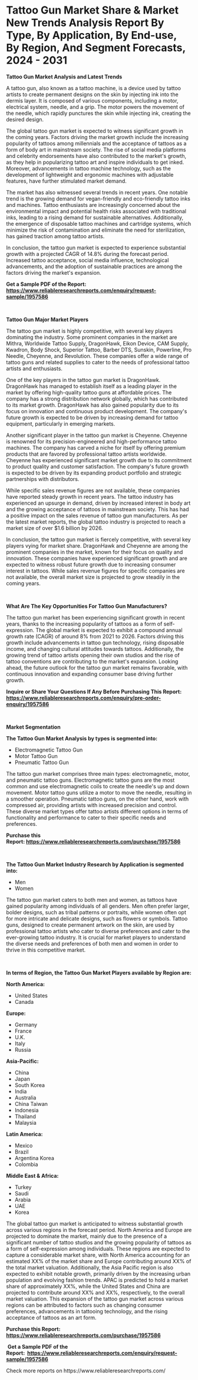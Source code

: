 <p><h1>Tattoo Gun Market Share & Market New Trends Analysis Report By Type, By Application, By End-use, By Region, And Segment Forecasts, 2024 - 2031</h1></p><p><strong>Tattoo Gun Market Analysis and Latest Trends</strong></p>
<p><p>A tattoo gun, also known as a tattoo machine, is a device used by tattoo artists to create permanent designs on the skin by injecting ink into the dermis layer. It is composed of various components, including a motor, electrical system, needle, and a grip. The motor powers the movement of the needle, which rapidly punctures the skin while injecting ink, creating the desired design.</p><p>The global tattoo gun market is expected to witness significant growth in the coming years. Factors driving the market growth include the increasing popularity of tattoos among millennials and the acceptance of tattoos as a form of body art in mainstream society. The rise of social media platforms and celebrity endorsements have also contributed to the market's growth, as they help in popularizing tattoo art and inspire individuals to get inked. Moreover, advancements in tattoo machine technology, such as the development of lightweight and ergonomic machines with adjustable features, have further stimulated market demand.</p><p>The market has also witnessed several trends in recent years. One notable trend is the growing demand for vegan-friendly and eco-friendly tattoo inks and machines. Tattoo enthusiasts are increasingly concerned about the environmental impact and potential health risks associated with traditional inks, leading to a rising demand for sustainable alternatives. Additionally, the emergence of disposable tattoo machines and cartridge systems, which minimize the risk of contamination and eliminate the need for sterilization, has gained traction among tattoo artists.</p><p>In conclusion, the tattoo gun market is expected to experience substantial growth with a projected CAGR of 14.8% during the forecast period. Increased tattoo acceptance, social media influence, technological advancements, and the adoption of sustainable practices are among the factors driving the market's expansion.</p></p>
<p><strong>Get a Sample PDF of the Report:&nbsp; <a href="https://www.reliableresearchreports.com/enquiry/request-sample/1957586">https://www.reliableresearchreports.com/enquiry/request-sample/1957586</a></strong></p>
<p>&nbsp;</p>
<p><strong>Tattoo Gun Major Market Players</strong></p>
<p><p>The tattoo gun market is highly competitive, with several key players dominating the industry. Some prominent companies in the market are Mithra, Worldwide Tattoo Supply, DragonHawk, Eikon Device, CAM Supply, Kwadron, Body Shock, Superior Tattoo, Barber DTS, Sunskin, Powerline, Pro Needle, Cheyenne, and Revolution. These companies offer a wide range of tattoo guns and related supplies to cater to the needs of professional tattoo artists and enthusiasts.</p><p>One of the key players in the tattoo gun market is DragonHawk. DragonHawk has managed to establish itself as a leading player in the market by offering high-quality tattoo guns at affordable prices. The company has a strong distribution network globally, which has contributed to its market growth. DragonHawk has also gained popularity due to its focus on innovation and continuous product development. The company's future growth is expected to be driven by increasing demand for tattoo equipment, particularly in emerging markets.</p><p>Another significant player in the tattoo gun market is Cheyenne. Cheyenne is renowned for its precision-engineered and high-performance tattoo machines. The company has carved a niche for itself by offering premium products that are favored by professional tattoo artists worldwide. Cheyenne has experienced significant market growth due to its commitment to product quality and customer satisfaction. The company's future growth is expected to be driven by its expanding product portfolio and strategic partnerships with distributors.</p><p>While specific sales revenue figures are not available, these companies have reported steady growth in recent years. The tattoo industry has experienced an upsurge in demand, driven by increased interest in body art and the growing acceptance of tattoos in mainstream society. This has had a positive impact on the sales revenue of tattoo gun manufacturers. As per the latest market reports, the global tattoo industry is projected to reach a market size of over $1.6 billion by 2026.</p><p>In conclusion, the tattoo gun market is fiercely competitive, with several key players vying for market share. DragonHawk and Cheyenne are among the prominent companies in the market, known for their focus on quality and innovation. These companies have experienced significant growth and are expected to witness robust future growth due to increasing consumer interest in tattoos. While sales revenue figures for specific companies are not available, the overall market size is projected to grow steadily in the coming years.</p></p>
<p>&nbsp;</p>
<p><strong>What Are The Key Opportunities For Tattoo Gun Manufacturers?</strong></p>
<p><p>The tattoo gun market has been experiencing significant growth in recent years, thanks to the increasing popularity of tattoos as a form of self-expression. The global market is expected to exhibit a compound annual growth rate (CAGR) of around 8% from 2021 to 2026. Factors driving this growth include advancements in tattoo gun technology, rising disposable income, and changing cultural attitudes towards tattoos. Additionally, the growing trend of tattoo artists opening their own studios and the rise of tattoo conventions are contributing to the market's expansion. Looking ahead, the future outlook for the tattoo gun market remains favorable, with continuous innovation and expanding consumer base driving further growth.</p></p>
<p><strong>Inquire or Share Your Questions If Any Before Purchasing This Report: <a href="https://www.reliableresearchreports.com/enquiry/pre-order-enquiry/1957586">https://www.reliableresearchreports.com/enquiry/pre-order-enquiry/1957586</a></strong></p>
<p>&nbsp;</p>
<p><strong>Market Segmentation</strong></p>
<p><strong>The Tattoo Gun Market Analysis by types is segmented into:</strong></p>
<p><ul><li>Electromagnetic Tattoo Gun</li><li>Motor Tattoo Gun</li><li>Pneumatic Tattoo Gun</li></ul></p>
<p><p>The tattoo gun market comprises three main types: electromagnetic, motor, and pneumatic tattoo guns. Electromagnetic tattoo guns are the most common and use electromagnetic coils to create the needle's up and down movement. Motor tattoo guns utilize a motor to move the needle, resulting in a smoother operation. Pneumatic tattoo guns, on the other hand, work with compressed air, providing artists with increased precision and control. These diverse market types offer tattoo artists different options in terms of functionality and performance to cater to their specific needs and preferences.</p></p>
<p><strong>Purchase this Report:&nbsp;<a href="https://www.reliableresearchreports.com/purchase/1957586">https://www.reliableresearchreports.com/purchase/1957586</a></strong></p>
<p>&nbsp;</p>
<p><strong>The Tattoo Gun Market Industry Research by Application is segmented into:</strong></p>
<p><ul><li>Men</li><li>Women</li></ul></p>
<p><p>The tattoo gun market caters to both men and women, as tattoos have gained popularity among individuals of all genders. Men often prefer larger, bolder designs, such as tribal patterns or portraits, while women often opt for more intricate and delicate designs, such as flowers or symbols. Tattoo guns, designed to create permanent artwork on the skin, are used by professional tattoo artists who cater to diverse preferences and cater to the ever-growing tattoo industry. It is crucial for market players to understand the diverse needs and preferences of both men and women in order to thrive in this competitive market.</p></p>
<p>&nbsp;</p>
<p><strong>In terms of Region, the Tattoo Gun Market Players available by Region are:</strong></p>
<p>
    <p> <strong> North America: </strong>
        <ul>
            <li>United States</li>
            <li>Canada</li>
        </ul>
        </p> 
    <p> <strong> Europe: </strong>
        <ul>
            <li>Germany</li>
            <li>France</li>
            <li>U.K.</li>
            <li>Italy</li>
            <li>Russia</li>
        </ul>
        </p> 
    <p> <strong> Asia-Pacific: </strong>
        <ul>
            <li>China</li>
            <li>Japan</li>
            <li>South Korea</li>
            <li>India</li>
            <li>Australia</li>
            <li>China Taiwan</li>
            <li>Indonesia</li>
            <li>Thailand</li>
            <li>Malaysia</li>
        </ul>
        </p> 
    <p> <strong> Latin America: </strong>
        <ul>
            <li>Mexico</li>
            <li>Brazil</li>
            <li>Argentina Korea</li>
            <li>Colombia</li>
        </ul>
        </p> 
    <p> <strong> Middle East & Africa: </strong>
        <ul>
            <li>Turkey</li>
            <li>Saudi</li>
            <li>Arabia</li>
            <li>UAE</li>
            <li>Korea</li>
        </ul>
    </p>
    </p>
<p><p>The global tattoo gun market is anticipated to witness substantial growth across various regions in the forecast period. North America and Europe are projected to dominate the market, mainly due to the presence of a significant number of tattoo studios and the growing popularity of tattoos as a form of self-expression among individuals. These regions are expected to capture a considerable market share, with North America accounting for an estimated XX% of the market share and Europe contributing around XX% of the total market valuation. Additionally, the Asia Pacific region is also expected to exhibit notable growth, primarily driven by the increasing urban population and evolving fashion trends. APAC is predicted to hold a market share of approximately XX%, while the United States and China are projected to contribute around XX% and XX%, respectively, to the overall market valuation. This expansion of the tattoo gun market across various regions can be attributed to factors such as changing consumer preferences, advancements in tattooing technology, and the rising acceptance of tattoos as an art form.</p></p>
<p><strong>Purchase this Report: <a href="https://www.reliableresearchreports.com/purchase/1957586">https://www.reliableresearchreports.com/purchase/1957586</a></strong></p>
<p>&nbsp;<strong>Get a Sample PDF of the Report:&nbsp;&nbsp;<a href="https://www.reliableresearchreports.com/enquiry/request-sample/1957586">https://www.reliableresearchreports.com/enquiry/request-sample/1957586</a></strong></p>
<p><strong></strong></p>
<p>Check more reports on https://www.reliableresearchreports.com/</p>